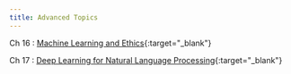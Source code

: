 ```yaml
---
title: Advanced Topics
---
```


Ch 16
: [Machine Learning and Ethics](files/ch16.pdf){:target="_blank"}

Ch 17
: [Deep Learning for Natural Language Processing](files/ch17.pdf){:target="_blank"}
